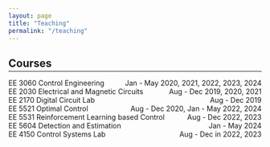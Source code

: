 ```yaml
---
layout: page
title: "Teaching"
permalink: "/teaching"
---
```


## Courses
<hr style="margin-top: -1em; margin-bottom: 1em;">

<span style="display: flex; justify-content: space-between;">
EE 3060 Control Engineering <span style="flex-grow: 1;"></span>  Jan - May 2020, 2021, 2022, 2023, 2024
</span>

<span style="display: flex; justify-content: space-between;">
EE 2030 Electrical and Magnetic Circuits <span style="flex-grow: 1;"></span>  Aug - Dec 2019, 2020, 2021
</span>

<span style="display: flex; justify-content: space-between;">
EE 2170 Digital Circuit Lab <span style="flex-grow: 1;"></span>  Aug - Dec 2019
</span>

<span style="display: flex; justify-content: space-between;">
EE 5521 Optimal Control <span style="flex-grow: 1;"></span>  Aug - Dec 2020, Jan - May 2022, 2024
</span>

<span style="display: flex; justify-content: space-between;">
EE 5531 Reinforcement Learning based Control <span style="flex-grow: 1;"></span>  Aug - Dec 2022, 2023
</span>

<span style="display: flex; justify-content: space-between;">
EE 5604 Detection and Estimation <span style="flex-grow: 1;"></span>  Jan - May 2024
</span>

<span style="display: flex; justify-content: space-between;">
EE 4150 Control Systems Lab <span style="flex-grow: 1;"></span>  Aug - Dec in 2022, 2023
</span>
